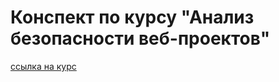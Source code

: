 # Конспект по курсу "Анализ безопасности веб-проектов"

[ссылка на курс](https://stepik.org/course/127/)

